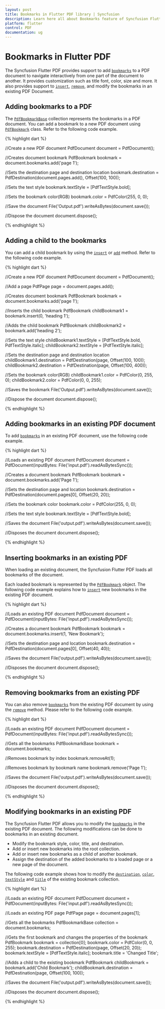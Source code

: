 ```yaml
---
layout: post
title: Bookmarks in Flutter PDF library | Syncfusion
description: Learn here all about Bookmarks feature of Syncfusion Flutter PDF library and more.
platform: flutter
control: PDF
documentation: ug
---
```


# Bookmarks in Flutter PDF

The Syncfusion Flutter PDF provides support to add [`bookmarks`](https://pub.dev/documentation/syncfusion_flutter_pdf/latest/pdf/PdfDocument/bookmarks.html) to a PDF document to navigate interactively from one part of the document to another. It provides customization such as title font, color, size and more. It also provides support to [`insert`](https://pub.dev/documentation/syncfusion_flutter_pdf/latest/pdf/PdfBookmarkBase/insert.html), [`remove`](https://pub.dev/documentation/syncfusion_flutter_pdf/latest/pdf/PdfBookmarkBase/remove.html), and modify the bookmarks in an existing PDF Document.

## Adding bookmarks to a PDF

The [`PdfBookmarkBase`](https://pub.dev/documentation/syncfusion_flutter_pdf/latest/pdf/PdfBookmarkBase-class.html) collection represents the bookmarks in a PDF document. You can add a bookmark to a new PDF document using [`PdfBookmark`](https://pub.dev/documentation/syncfusion_flutter_pdf/latest/pdf/PdfBookmark-class.html) class. Refer to the following code example.

{% highlight dart %}

//Create a new PDF document
PdfDocument document = PdfDocument();

//Creates document bookmark
PdfBookmark bookmark = document.bookmarks.add('page 1');

//Sets the destination page and destination location
bookmark.destination = PdfDestination(document.pages.add(), Offset(100, 100));

//Sets the text style
bookmark.textStyle = [PdfTextStyle.bold];

//Sets the bookmark color(RGB)
bookmark.color = PdfColor(255, 0, 0);

//Save the document
File('Output.pdf').writeAsBytes(document.save());

//Dispose the document
document.dispose();
  
{% endhighlight %}

## Adding a child to the bookmarks

You can add a child bookmark by using the [`insert`](https://pub.dev/documentation/syncfusion_flutter_pdf/latest/pdf/PdfBookmarkBase/insert.html) or [`add`](https://pub.dev/documentation/syncfusion_flutter_pdf/latest/pdf/PdfBookmarkBase/add.html) method. Refer to the following code example.

{% highlight dart %}

//Create a new PDF document
PdfDocument document = PdfDocument();

//Add a page
PdfPage page = document.pages.add();

//Creates document bookmark
PdfBookmark bookmark = document.bookmarks.add('page 1');

//Inserts the child bookmark
PdfBookmark childBookmark1 = bookmark.insert(0, 'heading 1');

//Adds the child bookmark
PdfBookmark childBookmark2 = bookmark.add('heading 2');

//Sets the text style
childBookmark1.textStyle = [PdfTextStyle.bold, PdfTextStyle.italic];
childBookmark2.textStyle = [PdfTextStyle.italic];

//Sets the destination page and destination location
childBookmark1.destination = PdfDestination(page, Offset(100, 100));
childBookmark2.destination = PdfDestination(page, Offset(100, 400));

//Sets the bookmark color(RGB)
childBookmark1.color = PdfColor(0, 255, 0);
childBookmark2.color = PdfColor(0, 0, 255);

//Saves the bookmark
File('Output.pdf').writeAsBytes(document.save());

//Dispose the document
document.dispose();
	
{% endhighlight %}

## Adding bookmarks in an existing PDF document

To add [`bookmarks`](https://pub.dev/documentation/syncfusion_flutter_pdf/latest/pdf/PdfDocument/bookmarks.html) in an existing PDF document, use the following code example.

{% highlight dart %}

//Loads an existing PDF document
PdfDocument document =
    PdfDocument(inputBytes: File('input.pdf').readAsBytesSync());

//Creates a document bookmark
PdfBookmark bookmark = document.bookmarks.add('Page 1');

//Sets the destination page and location
bookmark.destination = PdfDestination(document.pages[0], Offset(20, 20));

//Sets the bookmark color
bookmark.color = PdfColor(255, 0, 0);

//Sets the text style
bookmark.textStyle = [PdfTextStyle.bold];

//Saves the document
File('output.pdf').writeAsBytes(document.save());
  
//Disposes the document
document.dispose();

{% endhighlight %}

## Inserting bookmarks in an existing PDF

When loading an existing document, the Syncfusion Flutter PDF loads all bookmarks of the document.

Each loaded bookmark is represented by the [`PdfBookmark`](https://pub.dev/documentation/syncfusion_flutter_pdf/latest/pdf/PdfBookmark-class.html) object. The following code example explains how to [`insert`](https://pub.dev/documentation/syncfusion_flutter_pdf/latest/pdf/PdfBookmarkBase/insert.html) new bookmarks in the existing PDF document.

{% highlight dart %}

//Loads an existing PDF document
PdfDocument document =
    PdfDocument(inputBytes: File('input.pdf').readAsBytesSync());

//Creates a document bookmark
PdfBookmark bookmark = document.bookmarks.insert(1, 'New Bookmark');

//Sets the destination page and location
bookmark.destination = PdfDestination(document.pages[0], Offset(40, 40));

//Saves the document
File('output.pdf').writeAsBytes(document.save());

//Disposes the document
document.dispose();
  
{% endhighlight %}

## Removing bookmarks from an existing PDF

You can also remove [`bookmarks`](https://pub.dev/documentation/syncfusion_flutter_pdf/latest/pdf/PdfDocument/bookmarks.html) from the existing PDF document by using the [`remove`](https://pub.dev/documentation/syncfusion_flutter_pdf/latest/pdf/PdfBookmarkBase/remove.html) method. Please refer to the following code example.

{% highlight dart %}

//Loads an existing PDF document
PdfDocument document =
    PdfDocument(inputBytes: File('input.pdf').readAsBytesSync());

//Gets all the bookmarks
PdfBookmarkBase bookmark = document.bookmarks;

//Removes bookmark by index
bookmark.removeAt(1);

//Removes bookmark by bookmark name
bookmark.remove('Page 1');

//Saves the document
File('output.pdf').writeAsBytes(document.save());

//Disposes the document
document.dispose();

{% endhighlight %}

## Modifying bookmarks in an existing PDF

The Syncfusion Flutter PDF allows you to modify the [`bookmarks`](https://pub.dev/documentation/syncfusion_flutter_pdf/latest/pdf/PdfDocument/bookmarks.html) in the existing PDF document. The following modifications can be done to bookmarks in an existing document.

* Modify the bookmark style, color, title, and destination.
* Add or insert new bookmarks into the root collection.
* Add or insert new bookmarks as a child of another bookmark.
* Assign the destination of the added bookmarks to a loaded page or a new page of the document.

The following code example shows how to modify the [`destination`](https://pub.dev/documentation/syncfusion_flutter_pdf/latest/pdf/PdfBookmark/destination.html), [`color`](https://pub.dev/documentation/syncfusion_flutter_pdf/latest/pdf/PdfBookmark/color.html), [`textStyle`](https://pub.dev/documentation/syncfusion_flutter_pdf/latest/pdf/PdfBookmark/textStyle.html) and [`title`](https://pub.dev/documentation/syncfusion_flutter_pdf/latest/pdf/PdfBookmark/title.html) of the existing bookmark collection.

{% highlight dart %}

//Loads an existing PDF document
PdfDocument document =
    PdfDocument(inputBytes: File('input.pdf').readAsBytesSync());

//Loads an existing PDF page
PdfPage page = document.pages[1];

//Gets all the bookmarks
PdfBookmarkBase collection = document.bookmarks;

//Gets the first bookmark and changes the properties of the bookmark
PdfBookmark bookmark = collection[0];
bookmark.color = PdfColor(0, 0, 255);
bookmark.destination = PdfDestination(page, Offset(20, 20));
bookmark.textStyle = [PdfTextStyle.italic];
bookmark.title = 'Changed Title';

//Adds a child to the existing bookmark
PdfBookmark childBookmark = bookmark.add('Child Bookmark');
childBookmark.destination = PdfDestination(page, Offset(100, 100));

//Saves the document
File('output.pdf').writeAsBytes(document.save());

//Disposes the document
document.dispose();

{% endhighlight %}
